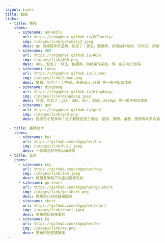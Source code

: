 ```yaml
---
layout: Links
title: 链接
links:
  - title: 教程
    items:
      - sitename: GOFamily
        url: https://shgopher.github.io/GOFamily/
        img: /images/link/gofamily1.jpeg
        desc: go 后端程序员宝典，包含了：算法，数据库，网络操作系统，分布式，系统设计等一揽子知识体系
      - sitename: 408
        url: https://shgopher.github.io/408/
        img: /images/link/408.png
        desc: 408，包含了：算法，数据库，网络操作系统，等一揽子知识体系
      - sitename: luban
        url: https://shgopher.github.io/luban/
        img: /images/link/luban.png
        desc: 鲁班，包含了：分布式，系统设计,容器 等一揽子知识体系
      - sitename: dingdang
        url: https://shgopher.github.io/dingdang/
        img: /images/link/dingdang.jpeg
        desc: 叮当，包含了：git，ddd，okr，测试，devOps 等一揽子知识体系
      - sitename: god
        url: https://shgopher.github.io/god/
        img: /images/link/god.png
        desc: 程序员才是真神！这个教程包括了面经，投资，惯例，运营，营销等众多内容。
        
  - title: 基础技术
    items:
      - sitename: hui
        url: https://github.com/shgopher/hui
        img: /images/link/hui1.jpeg
        desc: 一款简洁好用的web框架
  - title: 业务
    items:
      - sitename: key
        url: https://github.com/shgopher/key
        img: /images/link/iam.jpeg
        desc: 微服务架构下的鉴权授权系统
      - sitename: go-short
        url: https://github.com/shgopher/go-short
        img: /images/link/go-short.png
        desc: 微服务化的短链接服务
      - sitename: short
        url: https://github.com/shgopher/short
        img: /images/link/short.jpeg
        desc: 简单的短链接服务
      - sitename: ka
        url: https://github.com/shgopher/ka
        img: /images/link/ka.png
        desc: 简单的短链接服务
---
```

